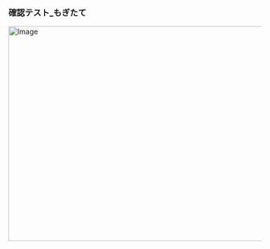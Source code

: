 ### 確認テスト_ もぎたて






<img width="770" height="428" alt="Image" src="https://github.com/user-attachments/assets/2768b1f0-5e08-43e9-87dd-e37b36ff449b" />

